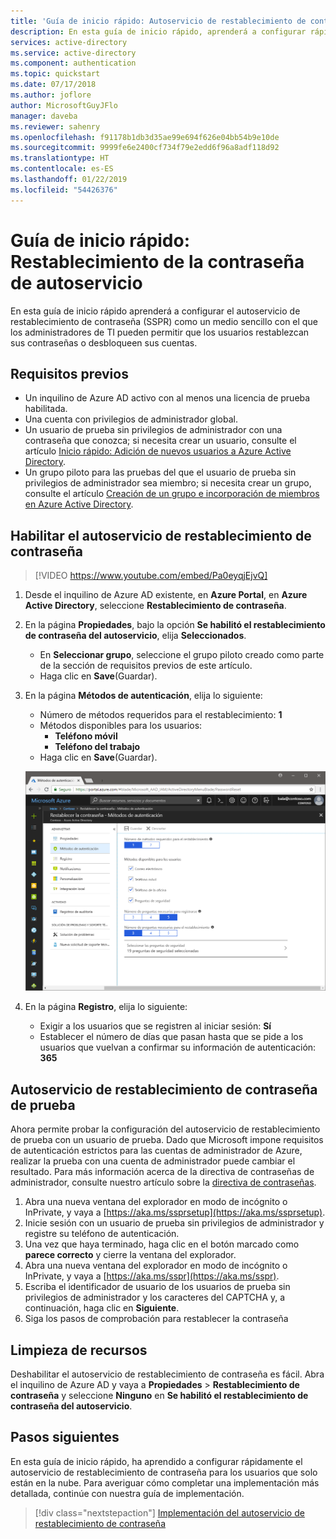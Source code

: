 ```yaml
---
title: 'Guía de inicio rápido: Autoservicio de restablecimiento de contraseña de Azure AD'
description: En esta guía de inicio rápido, aprenderá a configurar rápidamente el autoservicio de restablecimiento de contraseña de Azure AD para permitir a los usuarios restablecer sus propias contraseñas
services: active-directory
ms.service: active-directory
ms.component: authentication
ms.topic: quickstart
ms.date: 07/17/2018
ms.author: joflore
author: MicrosoftGuyJFlo
manager: daveba
ms.reviewer: sahenry
ms.openlocfilehash: f91178b1db3d35ae99e694f626e04bb54b9e10de
ms.sourcegitcommit: 9999fe6e2400cf734f79e2edd6f96a8adf118d92
ms.translationtype: HT
ms.contentlocale: es-ES
ms.lasthandoff: 01/22/2019
ms.locfileid: "54426376"
---
```

# <a name="quickstart-self-service-password-reset"></a>Guía de inicio rápido: Restablecimiento de la contraseña de autoservicio

En esta guía de inicio rápido aprenderá a configurar el autoservicio de restablecimiento de contraseña (SSPR) como un medio sencillo con el que los administradores de TI pueden permitir que los usuarios restablezcan sus contraseñas o desbloqueen sus cuentas.

## <a name="prerequisites"></a>Requisitos previos

* Un inquilino de Azure AD activo con al menos una licencia de prueba habilitada.
* Una cuenta con privilegios de administrador global.
* Un usuario de prueba sin privilegios de administrador con una contraseña que conozca; si necesita crear un usuario, consulte el artículo [Inicio rápido: Adición de nuevos usuarios a Azure Active Directory](../add-users-azure-active-directory.md).
* Un grupo piloto para las pruebas del que el usuario de prueba sin privilegios de administrador sea miembro; si necesita crear un grupo, consulte el artículo [Creación de un grupo e incorporación de miembros en Azure Active Directory](../active-directory-groups-create-azure-portal.md).

## <a name="enable-self-service-password-reset"></a>Habilitar el autoservicio de restablecimiento de contraseña

> [!VIDEO https://www.youtube.com/embed/Pa0eyqjEjvQ]

1. Desde el inquilino de Azure AD existente, en **Azure Portal**, en **Azure Active Directory**, seleccione **Restablecimiento de contraseña**.

2. En la página **Propiedades**, bajo la opción **Se habilitó el restablecimiento de contraseña del autoservicio**, elija **Seleccionados**.
    * En **Seleccionar grupo**, seleccione el grupo piloto creado como parte de la sección de requisitos previos de este artículo.
    * Haga clic en **Save**(Guardar).

3. En la página **Métodos de autenticación**, elija lo siguiente:
   * Número de métodos requeridos para el restablecimiento: **1**
   * Métodos disponibles para los usuarios:
      * **Teléfono móvil**
      * **Teléfono del trabajo**
   * Haga clic en **Save**(Guardar).

    ![Autenticación][Authentication]

4. En la página **Registro**, elija lo siguiente:
   * Exigir a los usuarios que se registren al iniciar sesión: **Sí**
   * Establecer el número de días que pasan hasta que se pide a los usuarios que vuelvan a confirmar su información de autenticación: **365**

## <a name="test-self-service-password-reset"></a>Autoservicio de restablecimiento de contraseña de prueba

Ahora permite probar la configuración del autoservicio de restablecimiento de prueba con un usuario de prueba. Dado que Microsoft impone requisitos de autenticación estrictos para las cuentas de administrador de Azure, realizar la prueba con una cuenta de administrador puede cambiar el resultado. Para más información acerca de la directiva de contraseñas de administrador, consulte nuestro artículo sobre la [directiva de contraseñas](concept-sspr-policy.md).

1. Abra una nueva ventana del explorador en modo de incógnito o InPrivate, y vaya a [https://aka.ms/ssprsetup](https://aka.ms/ssprsetup).
2. Inicie sesión con un usuario de prueba sin privilegios de administrador y registre su teléfono de autenticación.
3. Una vez que haya terminado, haga clic en el botón marcado como **parece correcto** y cierre la ventana del explorador.
4. Abra una nueva ventana del explorador en modo de incógnito o InPrivate, y vaya a [https://aka.ms/sspr](https://aka.ms/sspr).
5. Escriba el identificador de usuario de los usuarios de prueba sin privilegios de administrador y los caracteres del CAPTCHA y, a continuación, haga clic en **Siguiente**.
6. Siga los pasos de comprobación para restablecer la contraseña

## <a name="clean-up-resources"></a>Limpieza de recursos

Deshabilitar el autoservicio de restablecimiento de contraseña es fácil. Abra el inquilino de Azure AD y vaya a **Propiedades** > **Restablecimiento de contraseña** y seleccione **Ninguno** en **Se habilitó el restablecimiento de contraseña del autoservicio**.

## <a name="next-steps"></a>Pasos siguientes

En esta guía de inicio rápido, ha aprendido a configurar rápidamente el autoservicio de restablecimiento de contraseña para los usuarios que solo están en la nube. Para averiguar cómo completar una implementación más detallada, continúe con nuestra guía de implementación.

> [!div class="nextstepaction"]
> [Implementación del autoservicio de restablecimiento de contraseña](howto-sspr-deployment.md)

[Authentication]: ./media/quickstart-sspr/sspr-authentication-methods.png "Métodos de autenticación de Azure AD disponibles y cantidad requerida"
